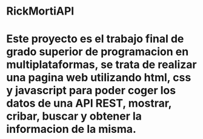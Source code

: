 # RickMortiAPI

# Este proyecto es el trabajo final de grado superior de programacion en multiplataformas, se trata de realizar una pagina web utilizando html, css y javascript para poder coger los datos de una API REST, mostrar, cribar, buscar y obtener la informacion de la misma.